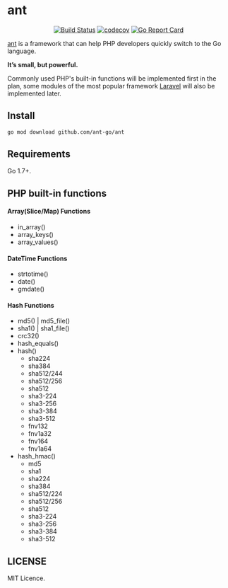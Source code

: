 # ant

<p align="center">
<a href="https://github.com/ant-go/ant/actions"><img src="https://github.com/ant-go/ant/workflows/tests/badge.svg" alt="Build Status"></a>
<a href="https://codecov.io/gh/ant-go/ant"><img src="https://codecov.io/gh/ant-go/ant/branch/main/graph/badge.svg" alt="codecov"></a>
<a href="https://goreportcard.com/report/github.com/ant-go/ant"><img src="https://goreportcard.com/badge/github.com/ant-go/ant" alt="Go Report Card"></a>
</p>

[ant](https://github.com/ant-go/ant) is a framework that can help PHP developers quickly switch to the Go language.

**It’s small, but powerful.**

Commonly used PHP's built-in functions will be implemented first in the plan, some modules of the most popular framework [Laravel](https://laravel.com/) will also be implemented later.

## Install

```bash
go mod download github.com/ant-go/ant
```

## Requirements

Go 1.7+.

## PHP built-in functions

#### Array(Slice/Map) Functions

* in_array()
* array_keys()
* array_values()

#### DateTime Functions

* strtotime()
* date()
* gmdate()

#### Hash Functions

* md5() | md5_file()
* sha1() | sha1_file()
* crc32()
* hash_equals()
* hash()
    * sha224
    * sha384
    * sha512/244
    * sha512/256
    * sha512
    * sha3-224
    * sha3-256
    * sha3-384
    * sha3-512
    * fnv132
    * fnv1a32
    * fnv164
    * fnv1a64
* hash_hmac()
    * md5
    * sha1
    * sha224
    * sha384
    * sha512/224
    * sha512/256
    * sha512
    * sha3-224
    * sha3-256
    * sha3-384
    * sha3-512

## LICENSE

MIT Licence.